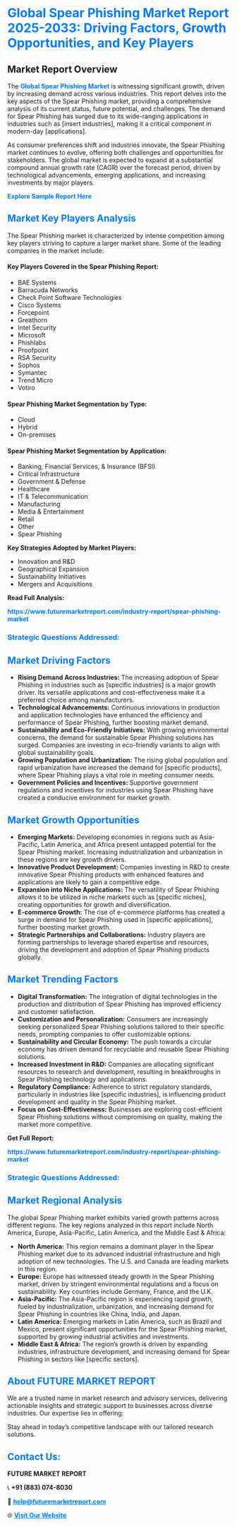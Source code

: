<h1 style="color: #007BFF;">Global Spear Phishing Market Report 2025-2033: Driving Factors, Growth Opportunities, and Key Players</h1>

<section id="overview">
<h2>Market Report Overview</h2>
<p>The <a href="https://www.futuremarketreport.com/industry-report/spear-phishing-market" style="color: #007BFF; text-decoration: none;"><strong>Global Spear Phishing Market</strong></a> is witnessing significant growth, driven by increasing demand across various industries. This report delves into the key aspects of the Spear Phishing market, providing a comprehensive analysis of its current status, future potential, and challenges. The demand for Spear Phishing has surged due to its wide-ranging applications in industries such as [insert industries], making it a critical component in modern-day [applications].</p>
<p>As consumer preferences shift and industries innovate, the Spear Phishing market continues to evolve, offering both challenges and opportunities for stakeholders. The global market is expected to expand at a substantial compound annual growth rate (CAGR) over the forecast period, driven by technological advancements, emerging applications, and increasing investments by major players.</p>
</section>

<section id="overview">
<p><a href="https://www.futuremarketreport.com/request-sample/reportId=121587" style="color: #007BFF; text-decoration: none;"><strong>Explore Sample Report Here</strong></a></p>
</section>

<section id="key-players">
<h2 style="color: #007BFF;">Market Key Players Analysis</h2>
<p>The Spear Phishing market is characterized by intense competition among key players striving to capture a larger market share. Some of the leading companies in the market include:</p>
<h4>Key Players Covered in the Spear Phishing Report:</h4>
<ul><li>BAE Systems</li><li>Barracuda Networks</li><li>Check Point Software Technologies</li><li>Cisco Systems</li><li>Forcepoint</li><li>Greathorn</li><li>Intel Security</li><li>Microsoft</li><li>Phishlabs</li><li>Proofpoint</li><li>RSA Security</li><li>Sophos</li><li>Symantec</li><li>Trend Micro</li><li>Votiro</li></ul>
<h4>Spear Phishing Market Segmentation by Type:</h4>
<ul><li>Cloud</li><li>Hybrid</li><li>On-premises</li></ul>

<h4>Spear Phishing Market Segmentation by Application:</h4>
<ul><li>Banking, Financial Services, &amp; Insurance (BFSI)</li><li>Critical Infrastructure</li><li>Government &amp; Defense</li><li>Healthcare</li><li>IT &amp; Telecommunication</li><li>Manufacturing</li><li>Media &amp; Entertainment</li><li>Retail</li><li>Other</li><li>Spear Phishing</li></ul>
<p><strong>Key Strategies Adopted by Market Players:</strong></p>
<ul>
<li>Innovation and R&D</li>
<li>Geographical Expansion</li>
<li>Sustainability Initiatives</li>
<li>Mergers and Acquisitions</li>
</ul>
</section>

<section>
<p><strong>Read Full Analysis: </strong></p><a href="https://www.futuremarketreport.com/industry-report/spear-phishing-market" style="color: #007BFF; text-decoration: none;"><strong>https://www.futuremarketreport.com/industry-report/spear-phishing-market</strong></a>
<h3 style="color: #007BFF;">Strategic Questions Addressed:</h3>
</section>

<section id="driving-factors">
<h2 style="color: #007BFF;">Market Driving Factors</h2>
<ul>
<li><strong>Rising Demand Across Industries:</strong> The increasing adoption of Spear Phishing in industries such as [specific industries] is a major growth driver. Its versatile applications and cost-effectiveness make it a preferred choice among manufacturers.</li>
<li><strong>Technological Advancements:</strong> Continuous innovations in production and application technologies have enhanced the efficiency and performance of Spear Phishing, further boosting market demand.</li>
<li><strong>Sustainability and Eco-Friendly Initiatives:</strong> With growing environmental concerns, the demand for sustainable Spear Phishing solutions has surged. Companies are investing in eco-friendly variants to align with global sustainability goals.</li>
<li><strong>Growing Population and Urbanization:</strong> The rising global population and rapid urbanization have increased the demand for [specific products], where Spear Phishing plays a vital role in meeting consumer needs.</li>
<li><strong>Government Policies and Incentives:</strong> Supportive government regulations and incentives for industries using Spear Phishing have created a conducive environment for market growth.</li>
</ul>
</section>

<section id="growth-opportunities">
<h2 style="color: #007BFF;">Market Growth Opportunities</h2>
<ul>
<li><strong>Emerging Markets:</strong> Developing economies in regions such as Asia-Pacific, Latin America, and Africa present untapped potential for the Spear Phishing market. Increasing industrialization and urbanization in these regions are key growth drivers.</li>
<li><strong>Innovative Product Development:</strong> Companies investing in R&D to create innovative Spear Phishing products with enhanced features and applications are likely to gain a competitive edge.</li>
<li><strong>Expansion into Niche Applications:</strong> The versatility of Spear Phishing allows it to be utilized in niche markets such as [specific niches], creating opportunities for growth and diversification.</li>
<li><strong>E-commerce Growth:</strong> The rise of e-commerce platforms has created a surge in demand for Spear Phishing used in [specific applications], further boosting market growth.</li>
<li><strong>Strategic Partnerships and Collaborations:</strong> Industry players are forming partnerships to leverage shared expertise and resources, driving the development and adoption of Spear Phishing products globally.</li>
</ul>
</section>

<section id="trending-factors">
<h2 style="color: #007BFF;">Market Trending Factors</h2>
<ul>
<li><strong>Digital Transformation:</strong> The integration of digital technologies in the production and distribution of Spear Phishing has improved efficiency and customer satisfaction.</li>
<li><strong>Customization and Personalization:</strong> Consumers are increasingly seeking personalized Spear Phishing solutions tailored to their specific needs, prompting companies to offer customizable options.</li>
<li><strong>Sustainability and Circular Economy:</strong> The push towards a circular economy has driven demand for recyclable and reusable Spear Phishing solutions.</li>
<li><strong>Increased Investment in R&D:</strong> Companies are allocating significant resources to research and development, resulting in breakthroughs in Spear Phishing technology and applications.</li>
<li><strong>Regulatory Compliance:</strong> Adherence to strict regulatory standards, particularly in industries like [specific industries], is influencing product development and quality in the Spear Phishing market.</li>
<li><strong>Focus on Cost-Effectiveness:</strong> Businesses are exploring cost-efficient Spear Phishing solutions without compromising on quality, making the market more competitive.</li>
</ul>
</section>

<section>
<p><strong>Get Full Report: </strong></p><a href="https://www.futuremarketreport.com/industry-report/spear-phishing-market" style="color: #007BFF; text-decoration: none;"><strong>https://www.futuremarketreport.com/industry-report/spear-phishing-market</strong></a>
<h3 style="color: #007BFF;">Strategic Questions Addressed:</h3>
</section>


<section id="regional-analysis">
<h2 style="color: #007BFF;">Market Regional Analysis</h2>
<p>The global Spear Phishing market exhibits varied growth patterns across different regions. The key regions analyzed in this report include North America, Europe, Asia-Pacific, Latin America, and the Middle East & Africa:</p>
<ul>
<li><strong>North America:</strong> This region remains a dominant player in the Spear Phishing market due to its advanced industrial infrastructure and high adoption of new technologies. The U.S. and Canada are leading markets in this region.</li>
<li><strong>Europe:</strong> Europe has witnessed steady growth in the Spear Phishing market, driven by stringent environmental regulations and a focus on sustainability. Key countries include Germany, France, and the U.K.</li>
<li><strong>Asia-Pacific:</strong> The Asia-Pacific region is experiencing rapid growth, fueled by industrialization, urbanization, and increasing demand for Spear Phishing in countries like China, India, and Japan.</li>
<li><strong>Latin America:</strong> Emerging markets in Latin America, such as Brazil and Mexico, present significant opportunities for the Spear Phishing market, supported by growing industrial activities and investments.</li>
<li><strong>Middle East & Africa:</strong> The region’s growth is driven by expanding industries, infrastructure development, and increasing demand for Spear Phishing in sectors like [specific sectors].</li>
</ul>
</section>

<footer>
<h2 style="color: #007BFF;">About FUTURE MARKET REPORT</h2>
<p>We are a trusted name in market research and advisory services, delivering actionable insights and strategic support to businesses across diverse industries. Our expertise lies in offering:</p>

<p>Stay ahead in today’s competitive landscape with our tailored research solutions.</p>

<h2 style="color: #007BFF;">Contact Us:</h2>
<p><strong>FUTURE MARKET REPORT</strong></p>
<p>📞 <strong>+91 (883) 074-8030</strong></p>
<p>📧 <strong><a href="mailto:help@futuremarketreport.com" style="color: #007BFF;">help@futuremarketreport.com</a></strong></p>
<p>🌐 <strong><a href="https://www.futuremarketreport.com/" style="color: #007BFF;">Visit Our Website</a></strong></p>
</footer>
